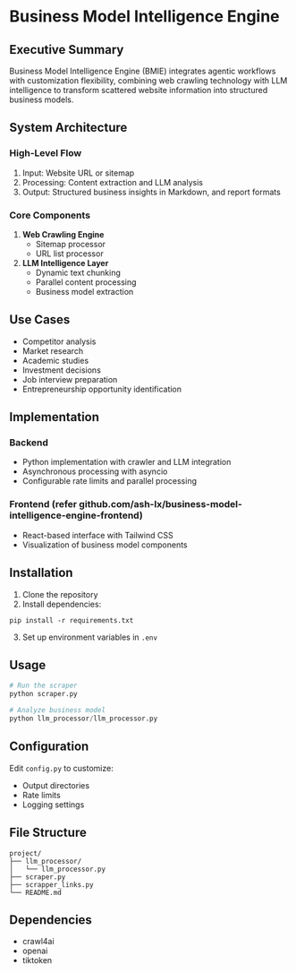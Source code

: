 # Business Model Intelligence Engine

## Executive Summary

Business Model Intelligence Engine (BMIE) integrates agentic workflows with customization flexibility, combining web crawling technology with LLM intelligence to transform scattered website information into structured business models.

## System Architecture

### High-Level Flow

1. Input: Website URL or sitemap
2. Processing: Content extraction and LLM analysis
3. Output: Structured business insights in Markdown, and report formats

### Core Components

1. **Web Crawling Engine**
   - Sitemap processor
   - URL list processor
2. **LLM Intelligence Layer**
   - Dynamic text chunking
   - Parallel content processing
   - Business model extraction

## Use Cases

- Competitor analysis
- Market research
- Academic studies
- Investment decisions
- Job interview preparation
- Entrepreneurship opportunity identification

## Implementation

### Backend

- Python implementation with crawler and LLM integration
- Asynchronous processing with asyncio
- Configurable rate limits and parallel processing

### Frontend (refer github.com/ash-lx/business-model-intelligence-engine-frontend)

- React-based interface with Tailwind CSS
- Visualization of business model components

## Installation

1. Clone the repository
2. Install dependencies:

```
pip install -r requirements.txt
```

3. Set up environment variables in `.env`

## Usage

```python
# Run the scraper
python scraper.py

# Analyze business model
python llm_processor/llm_processor.py
```

## Configuration

Edit `config.py` to customize:

- Output directories
- Rate limits
- Logging settings

## File Structure

```
project/
├── llm_processor/
│   └── llm_processor.py
├── scraper.py
├── scrapper_links.py
└── README.md
```

## Dependencies

- crawl4ai
- openai
- tiktoken
